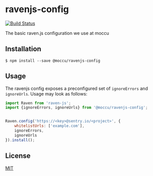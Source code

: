 # ravenjs-config

[![Build Status](https://travis-ci.org/moccu/ravenjs-config.svg?branch=master)](https://travis-ci.org/moccu/ravenjs-config)

The basic raven.js configuration we use at moccu

## Installation

```
$ npm install --save @moccu/ravenjs-config
```

## Usage

The ravenjs config exposes a preconfigured set of `ignoreErrors` and `ignoreUrls`.
Usage may look as follows:

```js
import Raven from 'raven-js';
import {ignoreErrors, ignoreUrls} from '@moccu/ravenjs-config';


Raven.config('https://<key>@sentry.io/<project>', {
	whitelistUrls: ['example.com'],
	ignoreErrors,
	ignoreUrls
}).install();
```

## License

[MIT](./LICENSE)
